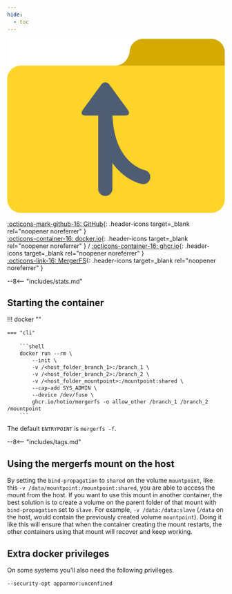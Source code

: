 ```yaml
---
hide:
  - toc
---
```


<div class="image-logo"><img src="/img/image-logos/mergerfs.svg" alt="logo"></div>

[:octicons-mark-github-16: GitHub](https://github.com/hotio/mergerfs){: .header-icons target=_blank rel="noopener noreferrer" }  
[:octicons-container-16: docker.io](https://hub.docker.com/r/hotio/mergerfs){: .header-icons target=_blank rel="noopener noreferrer" }
 / [:octicons-container-16: ghcr.io](https://github.com/orgs/hotio/packages/container/package/mergerfs){: .header-icons target=_blank rel="noopener noreferrer" }  
[:octicons-link-16: MergerFS](https://github.com/trapexit/mergerfs){: .header-icons target=_blank rel="noopener noreferrer" }  

--8<-- "includes/stats.md"

## Starting the container

!!! docker ""

    === "cli"

        ```shell
        docker run --rm \
            --init \
            -v /<host_folder_branch_1>:/branch_1 \
            -v /<host_folder_branch_2>:/branch_2 \
            -v /<host_folder_mountpoint>:/mountpoint:shared \
            --cap-add SYS_ADMIN \
            --device /dev/fuse \
            ghcr.io/hotio/mergerfs -o allow_other /branch_1 /branch_2 /mountpoint
        ```

The default `ENTRYPOINT` is `mergerfs -f`.

--8<-- "includes/tags.md"

## Using the mergerfs mount on the host

By setting the `bind-propagation` to `shared` on the volume `mountpoint`, like this `-v /data/mountpoint:/mountpoint:shared`, you are able to access the mount from the host. If you want to use this mount in another container, the best solution is to create a volume on the parent folder of that mount with `bind-propagation` set to `slave`. For example, `-v /data:/data:slave` (`/data` on the host, would contain the previously created volume `mountpoint`). Doing it like this will ensure that when the container creating the mount restarts, the other containers using that mount will recover and keep working.

## Extra docker privileges

On some systems you'll also need the following privileges.

```shell
--security-opt apparmor:unconfined
```
